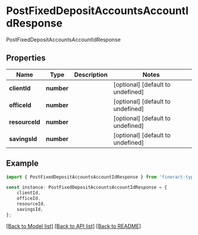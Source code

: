 # PostFixedDepositAccountsAccountIdResponse

PostFixedDepositAccountsAccountIdResponse

## Properties

Name | Type | Description | Notes
------------ | ------------- | ------------- | -------------
**clientId** | **number** |  | [optional] [default to undefined]
**officeId** | **number** |  | [optional] [default to undefined]
**resourceId** | **number** |  | [optional] [default to undefined]
**savingsId** | **number** |  | [optional] [default to undefined]

## Example

```typescript
import { PostFixedDepositAccountsAccountIdResponse } from 'fineract-typescript-client';

const instance: PostFixedDepositAccountsAccountIdResponse = {
    clientId,
    officeId,
    resourceId,
    savingsId,
};
```

[[Back to Model list]](../README.md#documentation-for-models) [[Back to API list]](../README.md#documentation-for-api-endpoints) [[Back to README]](../README.md)
